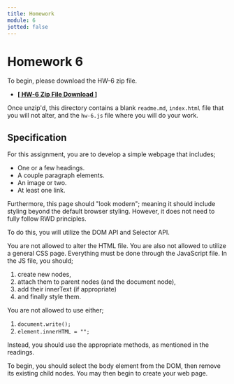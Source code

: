 ```yaml
---
title: Homework
module: 6
jotted: false
---
```


# Homework 6

To begin, please download the HW-6 zip file.

- [**[ HW-6 Zip File Download ]**](https://github.com/Montana-Media-Arts/441-WebTech/raw/master/HW_Examples/HW-6/HW-6.zip)

Once unzip'd, this directory contains a blank `readme.md`, `index.html` file that you will not alter, and the `hw-6.js` file where you will do your work.

## Specification

For this assignment, you are to develop a simple webpage that includes;

- One or a few headings.
- A couple paragraph elements.
- An image or two.
- At least one link.

Furthermore, this page should "look modern"; meaning it should include styling beyond the default browser styling. However, it does not need to fully follow RWD principles.

To do this, you will utilize the DOM API and Selector API.

You are not allowed to alter the HTML file. You are also not allowed to utilize a general CSS page. Everything must be done through the JavaScript file. In the JS file, you should;

1. create new nodes,
2. attach them to parent nodes (and the document node),
3. add their innerText (if appropriate)
4. and finally style them.


You are not allowed to use either;

1. `document.write();`
2. `element.innerHTML = "";`


Instead, you should use the appropriate methods, as mentioned in the readings.


To begin, you should select the body element from the DOM, then remove its existing child nodes. You may then begin to create your web page.
